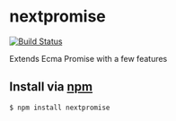 # nextpromise

[![Build Status](https://travis-ci.org/Andifeind/nextpromise.svg?branch=master)](https://travis-ci.org/Andifeind/nextpromise)

Extends Ecma Promise with a few features

## Install via [npm](https://npmjs.com)

```sh
$ npm install nextpromise
```
